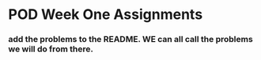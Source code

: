 # POD Week One Assignments

### add the problems to the README. WE can all call the problems we will do from there.